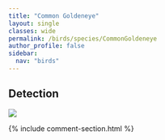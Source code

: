 ```yaml
---
title: "Common Goldeneye"
layout: single
classes: wide
permalink: /birds/species/CommonGoldeneye
author_profile: false
sidebar:
  nav: "birds"
---
```


<h2>Detection</h2>

<a href="https://beallen.github.io/DevelopmentWebsite/assets/images/birds/CommonGoldeneye/det.jpg">
<img src="https://beallen.github.io/DevelopmentWebsite/assets/images/birds/CommonGoldeneye/det.jpg">
</a>

{% include comment-section.html %}
